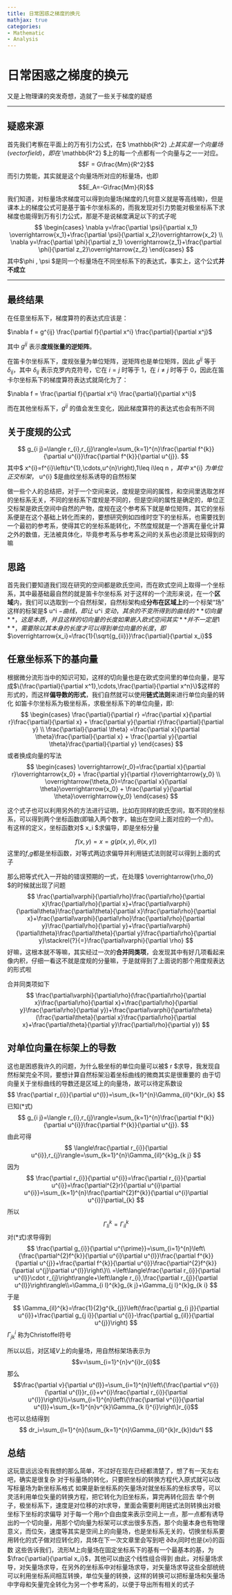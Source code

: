 ```yaml
---
title: 日常困惑之梯度的换元
mathjax: true
categories:
- Mathematic
- Analysis
---
```


# 日常困惑之梯度的换元
又是上物理课的突发奇想，造就了一些关于梯度的疑惑
<!--more-->

---

## 疑惑来源
首先我们考察在平面上的万有引力公式，在$ \mathbb{R^2} $上其实是一个向量场(vector field)，即在$ \mathbb{R^2} $上的每一个点都有一个向量与之一一对应。
$$F = G\frac{Mm}{R^2}$$ 
而引力势能，其实就是这个向量场所对应的标量场，也即
$$E_A=-G\frac{Mm}{R}$$
我们知道，对标量场求梯度可以得到向量场(梯度的几何意义就是等高线嘛)，但是课本上的梯度公式可是基于笛卡尔坐标系的，而我发现对引力势能对极坐标系下求梯度也能得到万有引力公式，那是不是说梯度满足以下的式子呢
$$
\begin{cases}
    \nabla y=\frac{\partial \psi}{\partial x_1} \overrightarrow{x_1}+\frac{\partial \psi}{\partial x_2}\overrightarrow{x_2} \\
    \nabla y=\frac{\partial \phi}{\partial z_1} \overrightarrow{z_1}+\frac{\partial \phi}{\partial z_2}\overrightarrow{z_2}
\end{cases}
$$
其中$\phi $,$ \psi $是同一个标量场在不同坐标系下的表达式，事实上，这个公式**并不成立**

---
## 最终结果


在任意坐标系下，梯度算符的表达式应该是：

$\nabla f = g^{ij} \frac{\partial f}{\partial x^i} \frac{\partial}{\partial x^j}$

其中 $g^{ij}$ 表示**度规张量的逆矩阵**。

在笛卡尔坐标系下，度规张量为单位矩阵，逆矩阵也是单位矩阵，因此 $g^{ij}$ 等于 $\delta_{ij}$，其中 $\delta_{ij}$ 表示克罗内克符号，它在 $i=j$ 时等于 1，在 $i\neq j$ 时等于 0，因此在笛卡尔坐标系下的梯度算符表达式就简化为了：

$\nabla f = \frac{\partial f}{\partial x^i} \frac{\partial}{\partial x^i}$

而在其他坐标系下，$g^{ij}$ 的值会发生变化，因此梯度算符的表达式也会有所不同

## 关于度规的公式
$$
g_{i j}=\langle r_{i},r_{j}\rangle=\sum_{k=1}^{n}\frac{\partial f^{k}}{\partial u^{i}}\frac{\partial f^{k}}{\partial u^{j}}.
$$
其中$ x^{i}=f^{i}\left(u^{1},\cdots,u^{n}\right),1\leq i\leq n $，其中$ x^{i} $为单位正交标架，$ u^{i} $是曲纹坐标系诱导的自然标架

做一些个人的总结把，对于一个空间来说，度规是空间的属性，和空间里选取怎样的坐标系无关，不同的坐标系下度规是不同的，但是空间的属性是确定的，单位正交标架是欧氏空间中自然的产物，度规在这个参考系下就是单位矩阵，其它的坐标系便是在这个基础上转化而来的，要想研究例如四维时空下的坐标系，也需要找到一个最初的参考系，使得其它的坐标系能转化，不然度规就是一个游离在量化计算之外的数值，无法被具体化，毕竟参考系与参考系之间的关系也必须是比较得到的嘛
## 思路
首先我们要知道我们现在研究的空间都是欧氏空间，而在欧式空间上取得一个坐标系，其中最基础最自然的就是笛卡尔坐标系
对于这样的一个流形来说，在一个**区域**内，我们可以选取到一个自然标架，自然标架构成**分布在区域上**的一个标架“场”
这样的标架是$ u^i $-曲线，即让$ u^i $变动，其余的不变所得到的曲线的**切向量**，这是本质，并且这样的切向量的长度如果嵌入欧式空间其实**并不一定是1**，需要除以其本身的长度才可以得到单位向量的长度，即$$\overrightarrow{x_i}=\frac{1}{\sqrt{g_{ii}}}\frac{\partial}{\partial x_i}$$

## 任意坐标系下的基向量

根据微分流形当中的知识可知，这样的切向量也是在欧式空间里的单位向量，是写成$\{\frac{\partial}{\partial x^1},\cdots,\frac{\partial}{\partial x^n}\}$这样的形式的，而这样**偏导数的形式**，我们自然就可以使用**链式法则**来进行单位向量的转化
如笛卡尔坐标系为极坐标系，求极坐标系下的单位向量，即:
$$
 \begin{cases} 
    \frac{\partial}{\partial r} =\frac{\partial x}{\partial r}\frac{\partial}{\partial x} + \frac{\partial y}{\partial r}\frac{\partial}{\partial y} \\
    \frac{\partial}{\partial \theta} =\frac{\partial x}{\partial \theta}\frac{\partial}{\partial x} + \frac{\partial y}{\partial \theta}\frac{\partial}{\partial y} \end{cases} 
$$
或者换成向量的写法
$$
 \begin{cases} 
    \overrightarrow{r_0}=\frac{\partial x}{\partial r}\overrightarrow{x_0} + \frac{\partial y}{\partial r}\overrightarrow{y_0} \\
    \overrightarrow{\theta_0}=\frac{\partial x}{\partial \theta}\overrightarrow{x_0} + \frac{\partial y}{\partial \theta}\overrightarrow{y_0} \end{cases} 
$$

这个式子也可以利用另外的方法进行证明，比如在同样的欧氏空间，取不同的坐标系，可以得到两个坐标函数(即输入两个数字，输出在空间上面对应的一个点)。
有这样的定义，坐标函数对$ x_i $求偏导，即是坐标分量

$$
f(x,y)=x=g(p(x,y),\theta(x,y))
$$
这里的$f$,$g$都是坐标函数，对等式两边求偏导并利用链式法则就可以得到上面的式子

那么把等式代入一开始的错误预期的一式，在处理$ \overrightarrow{\rho_0} $的时候就出现了问题
$$
\frac{\partial\varphi}{\partial\rho}\frac{\partial\rho}{\partial x}\frac{\partial\rho}{\partial x}+\frac{\partial\varphi}{\partial\theta}\frac{\partial\theta}{\partial x}\frac{\partial\rho}{\partial x}+\frac{\partial\varphi}{\partial\rho}\frac{\partial\rho}{\partial y}\frac{\partial\rho}{\partial y}+\frac{\partial\varphi}{\partial\theta}\frac{\partial\theta}{\partial y}\frac{\partial\rho}{\partial y}\stackrel{?}{=}\frac{\partial\varphi}{\partial \rho}
$$
好嘛，这根本就不等嘛，其实经过一次的**合并同类项**，会发现其中有好几项看起来像内积，仔细一看这不就是度规的分量嘛，于是就得到了上面说的那个用度规表达的形式啦

合并同类项如下
$$
\frac{\partial\varphi}{\partial\rho}(\frac{\partial\rho}{\partial x}\frac{\partial\rho}{\partial x}+\frac{\partial\rho}{\partial y}\frac{\partial\rho}{\partial y})+\frac{\partial\varphi}{\partial\theta}(\frac{\partial\theta}{\partial x}\frac{\partial\rho}{\partial x}+\frac{\partial\theta}{\partial y}\frac{\partial\rho}{\partial y})
$$

## 对单位向量在标架上的导数
这也是困惑我许久的问题，为什么极坐标的单位向量可以被$ r $求导，我发现自然标架完全不同，要想计算自然标架沿着坐标曲线的微商其实是很重要的
由于切向量关于坐标曲线的导数还是区域上的向量场，故可以待定系数设
$$
\frac{\partial r_{i}}{\partial u^{l}}=\sum_{k=1}^{n}\Gamma_{il}^{k}r_{k}
$$
已知($*$式)
$$
g_{i j}=\langle r_{i},r_{j}\rangle=\sum_{k=1}^{n}\frac{\partial f^{k}}{\partial u^{i}}\frac{\partial f^{k}}{\partial u^{j}}.
$$
由此可得
$$
\langle\frac{\partial r_{i}}{\partial u^{i}},r_{j}\rangle=\sum_{k=1}^{n}\Gamma_{il}^{k}g_{k j}
$$
因为
$$
\frac{\partial r_{i}}{\partial u^{i}}=\frac{\partial r_{i}}{\partial u^{i}}=\frac{\partial^{2}r}{\partial u^{i}\partial u^{i}}=\sum_{k=1}^{n}\frac{\partial^{2}f^{k}}{\partial u^{i}\partial u^{i}}\partial_{k}
$$
所以
$$
\Gamma_{li}^k=\Gamma_{il}^k
$$
对($*$式)求导得到
$$
\frac{\partial g_{i}}{\partial u^{\prime}}=\sum_{i=1}^{n}\left\{\frac{\partial^{2}f^{k}}{\partial u^{i}\partial u^{l}}\frac{\partial f^{k}}{\partial u^{j}}+\frac{\partial f^{k}}{\partial u^{i}}\frac{\partial^{2}f^{k}}{\partial u^{j}\partial u^{l}}\right\}\\ =\left\langle\frac{\partial r_{i}}{\partial u^{l}}\cdot r_{j}\right\rangle+\left\langle r_{i},\frac{\partial r_{j}}{\partial u^{l}}\right\rangle\\=\Gamma_{i l}^{k}g_{k j}+\Gamma_{j l}^{k}g_{k i}
$$
于是
$$
\Gamma_{il}^{k}=\frac{1}{2}g^{k_{j}}\left(\frac{\partial g_{i j}}{\partial u^{i}}+\frac{\partial g_{j i}}{\partial u^{i}}-\frac{\partial g_{il}}{\partial u^{j}}\right)
$$
$\Gamma^i_{jk}$ 称为Christoffel符号

所以以后，对区域$V$上的向量场，用自然标架场表示为
$$v=\sum_{i=1}^{n}v^{i}r_{i}$$
那么
$$\frac{\partial v}{\partial u^{l}}=\sum_{i=1}^{n}\left\{\frac{\partial v^{i}}{\partial u^{l}}r_{i}+v^{i}\frac{\partial r_{i}}{\partial u^{l}}\right\}\\=\sum_{i=1}^{n}\left\{\frac{\partial v^{i}}{\partial u^{l}}+\sum_{k=1}^{n}v^{k}\Gamma_{k l}^{i}\right\}r_{i}$$
也可以总结得到
$$
dr_i=\sum_{l=1}^{n}(\sum_{k=1}^{n}\Gamma_{il}^{k}r_{k})du^l
$$
## 总结
这玩意远远没有我想的那么简单，不过好在现在已经都清楚了，想了有一天左右吧，确实是很复杂
对于标量场的转化，只要把坐标的转换方程代入原式就可以改写标量场为新坐标系格式
如果是新坐标系的矢量场对就坐标系的坐标求导，可以灵活利用单位矢量的转换方程，把它转化为旧坐标系，算完再转化回去
举个例子，极坐标系下，速度是对位移的对t求导，里面会需要利用链式法则转换出对极坐标下坐标的求偏导
对于每一个用$n$个自由度来表示空间上一点，那一点都有诱导出的一个切向量，用那个切向量为标架可以求出很多东西，那个向量本身也有物理意义，而位矢，速度等其实是空间上的向量场，也是坐标系无关的，切换坐标系要用转化的式子做对应转化的，具体在下一次文章里会写到吧
$\partial\partial x_i$同时也是$\{xi\}$的函数
这些告诉我们，流形M上向量场在固定坐标系下的基有一个最基本的基，为$\frac{\partial}{\partial x_i}$，其他可以由这个线性组合得到
由此，对标量场求导，对矢量场求导，在另外的坐标系中对标量场求导，对矢量场求导这些全部统统可以利用坐标系间相互转换，单位矢量的转换，这样的转换可以把标量场和矢量场中字母和矢量完全转化为另一个参考系的，以便于导出所有相关的式子